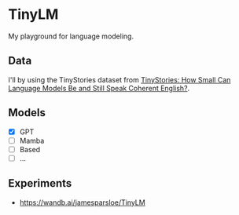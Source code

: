 # TinyLM

My playground for language modeling.

## Data

I'll by using the TinyStories dataset from [TinyStories: How Small Can Language Models Be and Still Speak Coherent English?](https://arxiv.org/abs/2305.07759).

## Models

- [x] GPT
- [ ] Mamba
- [ ] Based
- [ ] ...

## Experiments

- <https://wandb.ai/jamesparsloe/TinyLM>
